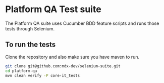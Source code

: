 # Platform QA Test suite

The Platform QA suite uses Cucumber BDD feature scripts and runs those tests through Selenium.

## To run the tests

Clone the repository and also make sure you have maven to run.

```bash
git clone git@github.com:mdx-dev/selenium-suite.git
cd platform-qa
mvn clean verify -P core-it_tests
```


